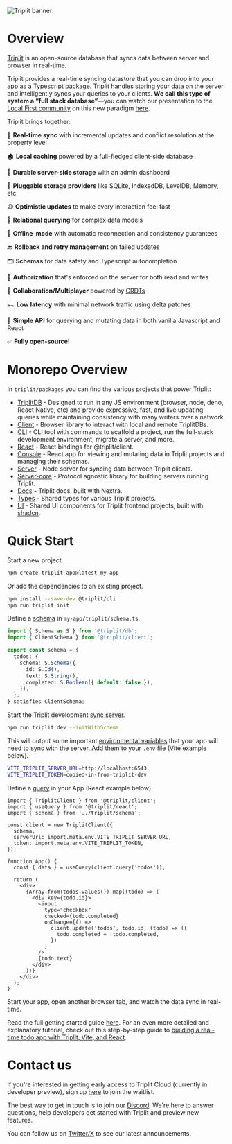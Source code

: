 ![Triplit banner](https://www.triplit.dev/opengraph-image.png)

# Overview

[Triplit](https://www.triplit.dev) is an open-source database that syncs data between server and browser in real-time.

Triplit provides a real-time syncing datastore that you can drop into your app as a Typescript package. Triplit handles storing your data on the server and intelligently syncs your queries to your clients. **We call this type of system a “full stack database”**—you can watch our presentation to the [Local First community](https://localfirstweb.dev/) on this new paradigm [here](https://www.youtube.com/watch?v=SEB-hF1F-UU&t=1465s).

Triplit brings together:

🔄 **Real-time sync** with incremental updates and conflict resolution at the property level

🏠 **Local caching** powered by a full-fledged client-side database

💽 **Durable server-side storage** with an admin dashboard

🔌 **Pluggable storage providers** like SQLite, IndexedDB, LevelDB, Memory, etc

😃 **Optimistic updates** to make every interaction feel fast

🔗 **Relational querying** for complex data models

🛫 **Offline-mode** with automatic reconnection and consistency guarantees

🔙 **Rollback and retry management** on failed updates

🗂️ **Schemas** for data safety and Typescript autocompletion

🔐 **Authorization** that's enforced on the server for both read and writes

🤝 **Collaboration/Multiplayer** powered by [CRDTs](https://en.wikipedia.org/wiki/Conflict-free_replicated_data_type)

🏎️ **Low latency** with minimal network traffic using delta patches

📝 **Simple API** for querying and mutating data in both vanilla Javascript and React

✅ **Fully open-source!**

# Monorepo Overview

In `triplit/packages` you can find the various projects that power Triplit:

- [TriplitDB](https://github.com/aspen-cloud/triplit/tree/main/packages/db) - Designed to run in any JS environment (browser, node, deno, React Native, etc) and provide expressive, fast, and live updating queries while maintaining consistency with many writers over a network.
- [Client](https://github.com/aspen-cloud/triplit/tree/main/packages/client) - Browser library to interact with local and remote TriplitDBs.
- [CLI](https://github.com/aspen-cloud/triplit/tree/main/packages/cli) - CLI tool with commands to scaffold a project, run the full-stack development environment, migrate a server, and more.
- [React](https://github.com/aspen-cloud/triplit/tree/main/packages/react) - React bindings for @triplit/client.
- [Console](https://github.com/aspen-cloud/triplit/tree/main/packages/console) - React app for viewing and mutating data in Triplit projects and managing their schemas.
- [Server](https://github.com/aspen-cloud/triplit/tree/main/packages/server) - Node server for syncing data between Triplit clients.
- [Server-core](https://github.com/aspen-cloud/triplit/tree/main/packages/server-core) - Protocol agnostic library for building servers running Triplit.
- [Docs](https://github.com/aspen-cloud/triplit/tree/main/packages/docs) - Triplit docs, built with Nextra.
- [Types](https://github.com/aspen-cloud/triplit/tree/main/packages/types) - Shared types for various Triplit projects.
- [UI](https://github.com/aspen-cloud/triplit/tree/main/packages/ui) - Shared UI components for Triplit frontend projects, built with [shadcn](https://ui.shadcn.com/).

# Quick Start

Start a new project.

```bash
npm create triplit-app@latest my-app
```

Or add the dependencies to an existing project.

```bash
npm install --save-dev @triplit/cli
npm run triplit init
```

Define a [schema](https://www.triplit.dev/docs/database/schemas) in `my-app/triplit/schema.ts`.

```ts
import { Schema as S } from '@triplit/db';
import { ClientSchema } from '@triplit/client';

export const schema = {
  todos: {
    schema: S.Schema({
      id: S.Id(),
      text: S.String(),
      completed: S.Boolean({ default: false }),
    }),
  },
} satisfies ClientSchema;
```

Start the Triplit development [sync server](https://www.triplit.dev/docs/syncing-data).

```bash
npm run triplit dev --initWithSchema
```

This will output some important [environmental variables](https://www.triplit.dev/docs/local-development#additional-environment-variables) that your app will need to sync with the server. Add them to your `.env` file (Vite example below).

```bash
VITE_TRIPLIT_SERVER_URL=http://localhost:6543
VITE_TRIPLIT_TOKEN=copied-in-from-triplit-dev
```

Define a [query](https://www.triplit.dev/docs/fetching-data/queries) in your App (React example below).

```tsx
import { TriplitClient } from '@triplit/client';
import { useQuery } from '@triplit/react';
import { schema } from '../triplit/schema';

const client = new TriplitClient({
  schema,
  serverUrl: import.meta.env.VITE_TRIPLIT_SERVER_URL,
  token: import.meta.env.VITE_TRIPLIT_TOKEN,
});

function App() {
  const { data } = useQuery(client.query('todos'));

  return (
    <div>
      {Array.from(todos.values()).map((todo) => (
        <div key={todo.id}>
          <input
            type="checkbox"
            checked={todo.completed}
            onChange={() =>
              client.update('todos', todo.id, (todo) => ({
                todo.completed = !todo.completed,
              })
            }
          />
          {todo.text}
        </div>
      ))}
    </div>
  );
}
```

Start your app, open another browser tab, and watch the data sync in real-time.

Read the full getting started guide [here](https://www.triplit.dev/docs/getting-started). For an even more detailed and explanatory tutorial, check out this step-by-step guide to [building a real-time todo app with Triplit, Vite, and React](https://www.triplit.dev/docs/react-tutorial).

# Contact us

If you're interested in getting early access to Triplit Cloud (currently in developer preview), sign up [here](https://www.triplit.dev/waitlist) to join the waitlist.

The best way to get in touch is to join our [Discord](https://discord.gg/q89sGWHqQ5)! We're here to answer questions, help developers get started with Triplit and preview new features.

You can follow us on [Twitter/X](https://twitter.com/triplit_dev) to see our latest announcements.

